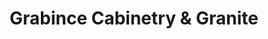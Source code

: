 ---
title: "Grabince Cabinetry & Granite"
url: /baton-rouge/grabince-cabinetry-und-granite/
shop: Küchen
---
